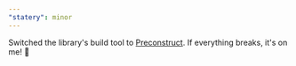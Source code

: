 ```yaml
---
"statery": minor
---
```


Switched the library's build tool to [Preconstruct](https://preconstruct.tools/). If everything breaks, it's on me! 🎉
